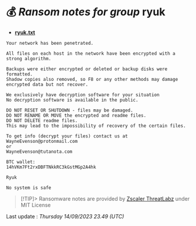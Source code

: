 # 💰 _Ransom notes for group_ ryuk
* **[ryuk.txt](https://ransomware.live/ransomware_notes/ryuk/ryuk.txt)**

```
Your network has been penetrated.

All files on each host in the network have been encrypted with a strong algorithm.

Backups were either encrypted or deleted or backup disks were formatted.
Shadow copies also removed, so F8 or any other methods may damage encrypted data but not recover.

We exclusively have decryption software for your situation
No decryption software is available in the public.

DO NOT RESET OR SHUTDOWN - files may be damaged.
DO NOT RENAME OR MOVE the encrypted and readme files.
DO NOT DELETE readme files.
This may lead to the impossibility of recovery of the certain files.

To get info (decrypt your files) contact us at
WayneEvenson@protonmail.com
or
WayneEvenson@tutanota.com

BTC wallet:
14hVKm7Ft2rxDBFTNkkRC3kGstMGp2A4hk

Ryuk
 
No system is safe

```


> [!TIP]> Ransomware notes are provided by [Zscaler ThreatLabz](https://github.com/threatlabz/ransomware_notes) under MIT License
> 




Last update : _Thursday 14/09/2023 23.49 (UTC)_

